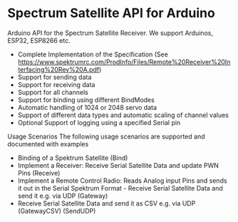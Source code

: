 # Spectrum Satellite API for Arduino

 Arduino API for the Spectrum Satellite Receiver. We support Arduinos, ESP32, ESP8266 etc.

 - Complete Implementation of the Specification (See https://www.spektrumrc.com/ProdInfo/Files/Remote%20Receiver%20Interfacing%20Rev%20A.pdf)
 - Support for sending data
 - Support for receiving data
 - Support for all channels
 - Support for binding using different BindModes
 - Automatic handling of 1024 or 2048 servo data
 - Support of different data types and automatic scaling of channel values 
 - Optional Support of logging using a specified Serial pin

Usage Scenarios
The following usage scenarios are supported and documented with examples
 - Binding of a Spektrum Satellite (Bind)
 - Implement a Receiver:  Receive Serial Satellite Data and update PWN Pins (Receive)
 - Implement a Remote Control Radio: Reads Analog input Pins and sends it out in the Serial Spektrum Format  - Receive Serial Satellite Data and send it e.g. via UDP (Gateway)
 - Receive Serial Satellite Data and send it as CSV e.g. via UDP (GatewayCSV)
(SendUDP)



